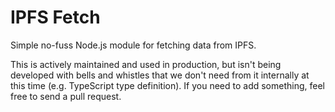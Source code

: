# IPFS Fetch

Simple no-fuss Node.js module for fetching data from IPFS.

This is actively maintained and used in production, but isn't being developed with bells and whistles that we don't need from it internally at this time (e.g. TypeScript type definition). If you need to add something, feel free to send a pull request.

